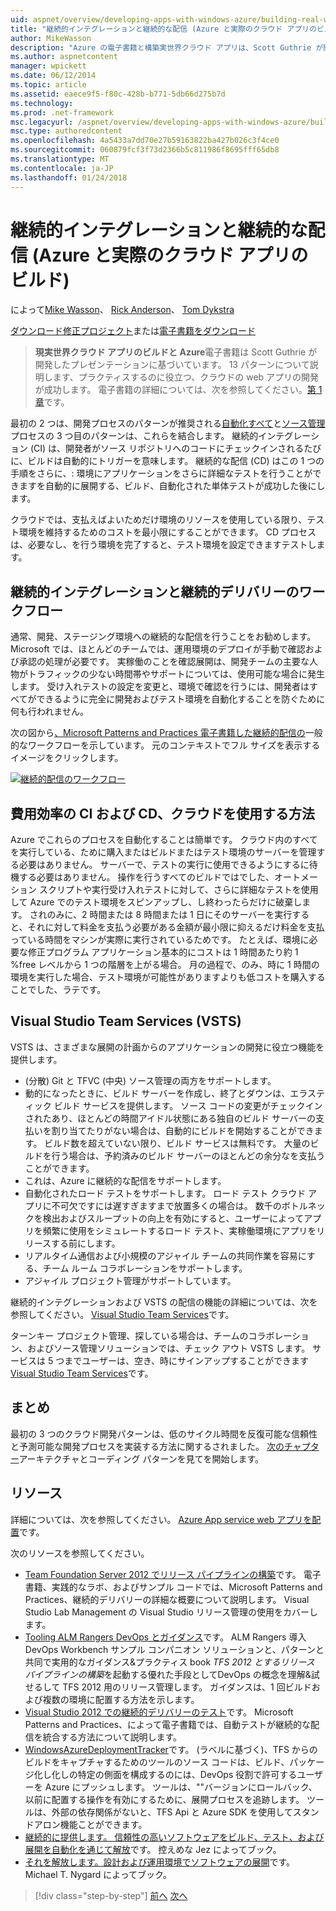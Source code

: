```yaml
---
uid: aspnet/overview/developing-apps-with-windows-azure/building-real-world-cloud-apps-with-windows-azure/continuous-integration-and-continuous-delivery
title: "継続的インテグレーションと継続的な配信 (Azure と実際のクラウド アプリのビルド) |Microsoft ドキュメント"
author: MikeWasson
description: "Azure の電子書籍と構築実世界クラウド アプリは、Scott Guthrie が開発したプレゼンテーションに基づいています。 13 のパターンと彼をできるベスト プラクティスについて説明しています."
ms.author: aspnetcontent
manager: wpickett
ms.date: 06/12/2014
ms.topic: article
ms.assetid: eaece9f5-f80c-428b-b771-5db66d275b7d
ms.technology: 
ms.prod: .net-framework
msc.legacyurl: /aspnet/overview/developing-apps-with-windows-azure/building-real-world-cloud-apps-with-windows-azure/continuous-integration-and-continuous-delivery
msc.type: authoredcontent
ms.openlocfilehash: 4a5433a7dd70e27b59163822ba427b026c3f4ce0
ms.sourcegitcommit: 060879fcf3f73d2366b5c811986f8695fff65db8
ms.translationtype: MT
ms.contentlocale: ja-JP
ms.lasthandoff: 01/24/2018
---
```

<a name="continuous-integration-and-continuous-delivery-building-real-world-cloud-apps-with-azure"></a>継続的インテグレーションと継続的な配信 (Azure と実際のクラウド アプリのビルド)
====================
によって[Mike Wasson](https://github.com/MikeWasson)、 [Rick Anderson](https://github.com/Rick-Anderson)、 [Tom Dykstra](https://github.com/tdykstra)

[ダウンロード修正プロジェクト](http://code.msdn.microsoft.com/Fix-It-app-for-Building-cdd80df4)または[電子書籍をダウンロード](http://blogs.msdn.com/b/microsoft_press/archive/2014/07/23/free-ebook-building-cloud-apps-with-microsoft-azure.aspx)

> **現実世界クラウド アプリのビルドと Azure**電子書籍は Scott Guthrie が開発したプレゼンテーションに基づいています。 13 パターンについて説明します、プラクティスするのに役立つ、クラウドの web アプリの開発が成功します。 電子書籍の詳細については、次を参照してください。[第 1 章](introduction.md)です。


最初の 2 つは、開発プロセスのパターンが推奨される[自動化すべて](automate-everything.md)と[ソース管理](source-control.md)プロセスの 3 つ目のパターンは、これらを結合します。 継続的インテグレーション (CI) は、開発者がソース リポジトリへのコードにチェックインされるたびに、ビルドは自動的にトリガーを意味します。 継続的な配信 (CD) はこの 1 つの手順をさらに、: 環境にアプリケーションをさらに詳細なテストを行うことができますを自動的に展開する、ビルド、自動化された単体テストが成功した後にします。

クラウドでは、支払えばよいためだけ環境のリソースを使用している限り、テスト環境を維持するためのコストを最小限にすることができます。 CD プロセスは、必要なし、を行う環境を完了すると、テスト環境を設定できますテストします。

## <a name="continuous-integration-and-continuous-delivery-workflow"></a>継続的インテグレーションと継続的デリバリーのワークフロー

通常、開発、ステージング環境への継続的な配信を行うことをお勧めします。 Microsoft では、ほとんどのチームでは、運用環境のデプロイが手動で確認および承認の処理が必要です。 実稼働のことを確認展開は、開発チームの主要な人物がトラフィックの少ない時間帯やサポートについては、使用可能な場合に発生します。 受け入れテストの設定を変更と、環境で確認を行うには、開発者はすべてができるように完全に開発およびテスト環境を自動化することを防ぐために何も行われません。

次の図から[、Microsoft Patterns and Practices 電子書籍した継続的配信の](http://aka.ms/ReleasePipeline)一般的なワークフローを示しています。 元のコンテキストでフル サイズを表示するイメージをクリックします。

[![継続的配信のワークフロー](continuous-integration-and-continuous-delivery/_static/image1.png)](https://msdn.microsoft.com/library/dn449955.aspx)

## <a name="how-the-cloud-enables-cost-effective-ci-and-cd"></a>費用効率の CI および CD、クラウドを使用する方法

Azure でこれらのプロセスを自動化することは簡単です。 クラウド内のすべてを実行している、ために購入またはビルドまたはテスト環境のサーバーを管理する必要はありません。 サーバーで、テストの実行に使用できるようにするに待機する必要はありません。 操作を行うすべてのビルドではでした、オートメーション スクリプトや実行受け入れテストに対して、さらに詳細なテストを使用して Azure でのテスト環境をスピンアップし、し終わったらだけに破棄します。 されのみに、2 時間または 8 時間または 1 日にそのサーバーを実行すると、それに対して料金を支払う必要がある金額が最小限に抑えるだけ料金を支払っている時間をマシンが実際に実行されているためです。 たとえば、環境に必要な修正プログラム アプリケーション基本的にコストは 1 時間あたり約 1 %free レベルから 1 つの階層を上がる場合。 月の過程で、のみ、時に 1 時間の環境を実行した場合、テスト環境が可能性がありますよりも低コストを購入することでした、ラテです。

## <a name="visual-studio-team-services-vsts"></a>Visual Studio Team Services (VSTS)

VSTS は、さまざまな展開の計画からのアプリケーションの開発に役立つ機能を提供します。

- (分散) Git と TFVC (中央) ソース管理の両方をサポートします。
- 動的になったときに、ビルド サーバーを作成し、終了とダウンは、エラスティック ビルド サービスを提供します。 ソース コードの変更がチェックインされたあり、ほとんどの時間アイドル状態にある独自のビルド サーバーの支払いを割り当てたりがない場合は、自動的にビルドを開始することができます。 ビルド数を超えていない限り、ビルド サービスは無料です。 大量のビルドを行う場合は、予約済みのビルド サーバーのほとんどの余分なを支払うことができます。
- これは、Azure に継続的な配信をサポートします。
- 自動化されたロード テストをサポートします。 ロード テスト クラウド アプリに不可欠ですには遅すぎますまで放置多くの場合は。 数千のボトルネックを検出およびスループットの向上を有効にすると、ユーザーによってアプリを頻繁に使用をシミュレートするロード テスト、実稼働環境にアプリをリリースする前にします。
- リアルタイム通信および小規模のアジャイル チームの共同作業を容易にする、チーム ルーム コラボレーションをサポートします。
- アジャイル プロジェクト管理がサポートしています。


継続的インテグレーションおよび VSTS の配信の機能の詳細については、次を参照してください。 [Visual Studio Team Services](https://www.visualstudio.com/team-services/)です。

ターンキー プロジェクト管理、探している場合は、チームのコラボレーション、およびソース管理ソリューションでは、チェック アウト VSTS します。 サービスは 5 つまでユーザーは、空き、時にサインアップすることができます[Visual Studio Team Services](https://www.visualstudio.com/team-services/)です。

## <a name="summary"></a>まとめ

最初の 3 つのクラウド開発パターンは、低のサイクル時間を反復可能な信頼性と予測可能な開発プロセスを実装する方法に関するされました。 [次のチャプター](web-development-best-practices.md)アーキテクチャとコーディング パターンを見てを開始します。

## <a name="resources"></a>リソース

詳細については、次を参照してください。 [Azure App service web アプリを配置](https://azure.microsoft.com/documentation/articles/web-sites-deploy/)です。

次のリソースを参照してください。

- [Team Foundation Server 2012 でリリース パイプラインの構築](http://aka.ms/ReleasePipeline)です。 電子書籍、実践的なラボ、およびサンプル コードでは、Microsoft Patterns and Practices、継続的デリバリーの詳細な概要について説明します。 Visual Studio Lab Management の Visual Studio リリース管理の使用をカバーします。
- [Tooling ALM Rangers DevOps とガイダンス](https://aka.ms/vsarsolutions/)です。 ALM Rangers 導入 DevOps Workbench サンプル コンパニオン ソリューションと、パターンと共同で実用的なガイダンス&amp;プラクティス book *TFS 2012 とするリリース パイプラインの構築*を起動する優れた手段としてDevOps の概念を理解&amp;試せるして TFS 2012 用のリリース管理します。 ガイダンスは、1 回ビルドおよび複数の環境に配置する方法を示します。
- [Visual Studio 2012 での継続的デリバリーのテスト](https://msdn.microsoft.com/library/jj159345.aspx)です。 Microsoft Patterns and Practices、によって電子書籍では、自動テストが継続的な配信を統合する方法について説明します。
- [WindowsAzureDeploymentTracker](https://github.com/RyanTBerry/WindowsAzureDeploymentTracker)です。 (ラベルに基づく)、TFS からのビルドをキャプチャするためのツールのソース コードは、ビルド、パッケージ化し化しの特定の側面を構成するのには、DevOps 役割で許可するユーザーを Azure にプッシュします。 ツールは、""バージョンにロールバック、以前に配置する操作を有効にするために、展開プロセスを追跡します。 ツールは、外部の依存関係がないと、TFS Api と Azure SDK を使用してスタンドアロン機能ことができます。
- [継続的に提供します。 信頼性の高いソフトウェアをビルド、テスト、および展開を自動化を通じて解放](https://www.amazon.com/Continuous-Delivery-Deployment-Automation-Addison-Wesley/dp/0321601912/ref=sr_1_1?s=books&amp;ie=UTF8&amp;qid=1377126361)です。 控えめな Jez によってブック。
- [それを解放します。設計および運用環境でソフトウェアの展開](https://www.amazon.com/Release-It-Production-Ready-Pragmatic-Programmers/dp/0978739213)です。 Michael T. Nygard によってブック。

>[!div class="step-by-step"]
[前へ](source-control.md)
[次へ](web-development-best-practices.md)
